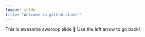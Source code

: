 ```yaml
---
layout: slide
title: "Welcome to github slide!"
---
```

This is awesome swaroop slide :tada:
Use the left arrow to go back!
